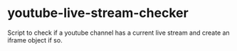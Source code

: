 # youtube-live-stream-checker
Script to check if a youtube channel has a current live stream and create an iframe object if so.
